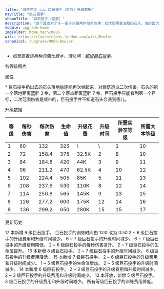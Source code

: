 ```yaml
---
title: "部落冲突 coc 巨石投手（蓝胖）升级数据"
navTitle: "巨石投手"
shownTitle: "巨石投手（蓝胖）"
description: "这个蓝皮大个子一辈子只做两件简单的事：狂饮暗黑重油和扔石头。他扔出的巨石击中第一个目标后仍会向前弹跳，可以继续对撞到的目标造成伤害。"
module: upgrade-home
imgFolder: home_tech/0086
wiki: https://clashofclans.fandom.com/wiki/Bowler
canonical: /upgrade/0086-Bowler
---
```


- *如想查看该兵种的强化版本，请访问：[超级巨石投手](/upgrade/060c-Super-Bowler)。*

<UnitInfo :folder="$frontmatter.imgFolder" imgSrc="Bowler_info.png" :imgAlt="$frontmatter.navTitle" :description="$frontmatter.description" />

<SmallTitle>各等级图片</SmallTitle>

<Panel>
    <UnitImgGroup :folder="$frontmatter.imgFolder">
        <UnitImg imgTitle="1 - 2 级" imgSrc="Bowler1.png" />
        <UnitImg imgTitle="3 级" imgSrc="Bowler3.png" />
        <UnitImg imgTitle="4 级" imgSrc="Bowler4.png" />
        <UnitImg imgTitle="5 级" imgSrc="Bowler5.png" />
        <UnitImg imgTitle="6 级" imgSrc="Bowler6.png" />
        <UnitImg imgTitle="7 级" imgSrc="Bowler7.png" />
        <UnitImg imgTitle="8 级" imgSrc="Bowler8.png" />
        <UnitImg imgTitle="9 级" imgSrc="Bowler9.png" imgHd="Bowler9_hd.png" />
    </UnitImgGroup>
</Panel>

<SmallTitle>属性</SmallTitle>

<UnitProperties>
    <UnitProperty pKey="攻击偏好" pValue="无" />
    <UnitProperty pKey="伤害类型" pValue="范围伤害" />
    <UnitProperty pKey="伤害半径" pValue="0.3 格" />
    <UnitProperty pKey="攻击的目标" pValue="仅地面目标" />
    <UnitProperty pKey="占据人口" pValue="6" />
    <UnitProperty pKey="移动速度" pValue="1.75 格/秒" />
    <UnitProperty pKey="攻击速度" pValue="2.2 秒/次" />
    <UnitProperty pKey="首次进攻时机" pValue="到达目标后 1.2 秒" />
    <UnitProperty pKey="攻击距离" pValue="3 格<sup>*</sup>" />
    <UnitProperty pKey="所需暗黑训练营等级" pValue="7" />
    <UnitProperty pKey="所需大本等级" pValue="10" />
    <UnitProperty pKey="训练时间" pValue="50" trainingSystem="2022" />
</UnitProperties>

\* 巨石投手扔出去的石头落地后还能再次弹起来，对建筑造成二次伤害。石头的第一个落地距离蓝胖 3 格，第二个落点距离蓝胖 7 格。巨石投手只能看到第一个目标，二次范围伤害是顺带的，巨石投手并不知道石头会溅到哪儿。

<SmallTitle>升级数据</SmallTitle>

<script setup>
const tableExtraInfo = [
    {
        "column": 4,
        "type": "cost",
        "gpClass": "research",
        "icon": "Dark_Elixir"
    },
    {
        "column": 5,
        "type": "time",
        "gpClass": "research"
    }
];
</script>

<UnitTable :tableExtraInfo="tableExtraInfo">

| 等级 |  每秒伤害 | 每次伤害 | 生命值 | 升级花费|  升级时间  |所需实验室等级|所需大本等级|
| ---- |   ----   |   ----  |  ----  |  ----  |    ----   |    ----     |   ----    |
|   1  |     60   |  132    |   325  |     \  |     \     |      1      |    10     |
|   2  |     72   |  158.4  |   375  | 32.5K  |     2     |      8      |    10     |
|   3  |     84   |  184.8  |   420  |   44K  |     3     |      9      |    11     |
|   4  |     96   |  211.2  |   470  | 62.5K  |     4     |     10      |    12     |
|   5  |    102   |  224.4  |   505  |   85K  |     5     |     11      |    13     |
|   6  |    108   |  237.6  |   530  |  110K  |     8     |     12      |    14     |
|   7  |    114   |  250.8  |   565  |  145K  |     9     |     13      |    15     |
|   8  |    126   |  277.2  |   600  |  175K  |    12     |     14      |    16     |
|   9  |    136   |  299.2  |   650  |  280K  |    15     |     15      |    17     |
</UnitTable>

<SmallTitle>更新历史</SmallTitle>

<Timeline>
    <TimelineItem date="2025/02/10">
        <TimelineRow>17 本新增 9 级巨石投手。</TimelineRow>
    </TimelineItem>
    <TimelineItem date="2025/02/10">
        <TimelineRow>巨石投手的训练时间由 1:00 改为 0:50</TimelineRow>
    </TimelineItem>
    <TimelineItem date="2024/11/25">
        <TimelineRow>2 ~ 8 级巨石投手的升级费用和升级时间减少。</TimelineRow>
    </TimelineItem>
    <TimelineItem date="2024/06/18">
        <TimelineRow>6 ~ 7 级巨石投手的升级时间减少。</TimelineRow>
        <TimelineRow>6 ~ 7 级巨石投手的升级费用降低。</TimelineRow>
    </TimelineItem>
    <TimelineItem date="2024/06/03">
        <TimelineRow>2 ~ 6 级巨石投手的每秒伤害提升。</TimelineRow>
        <TimelineRow>2 ~ 7 级巨石投手的生命值提升。</TimelineRow>
    </TimelineItem>
    <TimelineItem date="2024/02/27">
        <TimelineRow>16 本新增 8 级巨石投手。</TimelineRow>
    </TimelineItem>
    <TimelineItem date="2023/12/12">
        <TimelineRow>2 ~ 7 级巨石投手的升级时间减少。</TimelineRow>
        <TimelineRow>6 级巨石投手的升级费用降低。</TimelineRow>
    </TimelineItem>
    <TimelineItem date="2023/06/12">
        <TimelineRow>15 本新增 7 级巨石投手。</TimelineRow>
    </TimelineItem>
    <TimelineItem date="2022/10/10">
        <TimelineRow>2 ~ 6 级巨石投手的升级费用和升级时间减少。</TimelineRow>
    </TimelineItem>
    <TimelineItem date="2022/06/27">
        <TimelineRow>1 ~ 5 级巨石投手的生命值增加。</TimelineRow>
    </TimelineItem>
    <TimelineItem date="2021/12/09">
        <TimelineRow>2 ~ 5 级巨石投手的升级时间减少。</TimelineRow>
    </TimelineItem>
    <TimelineItem date="2021/09/27">
        <TimelineRow>14 本新增 6 级巨石投手。</TimelineRow>
    </TimelineItem>
    <TimelineItem date="2021/04/12">
        <TimelineRow>2 ~ 3 级巨石投手的升级费用和升级时间减少。</TimelineRow>
    </TimelineItem>
    <TimelineItem date="2020/10/12">
        <TimelineRow>2 ~ 3 级巨石投手的升级费用和升级时间减少。</TimelineRow>
    </TimelineItem>
    <TimelineItem date="2019/12/09">
        <TimelineRow>13 本开放，新增 5 级巨石投手。</TimelineRow>
    </TimelineItem>
    <TimelineItem date="2019/04/02">
        <TimelineRow>3 级巨石投手的升级费用和升级时间减少。</TimelineRow>
        <TimelineRow>所有等级巨石投手的训练费用降低。</TimelineRow>
    </TimelineItem>
    <TimelineItem :historyBottom="true" />
</Timeline>